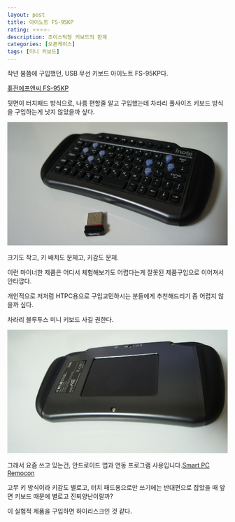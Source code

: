 ```yaml
---
layout: post
title: 아이노트 FS-95KP
rating: ⭐️⭐️⭐️⭐️☆
description: 조이스틱형 키보드의 한계
categories: [오픈케이스]
tags: [미니 키보드]
---
```


작년 봄쯤에 구입했던, USB 무선 키보드 아이노트 FS-95KP다.

[퓨전에프앤씨 FS-95KP](http://shopping.naver.com/detail/detail.nhn?nv_mid=6176674534&cat_id=40002649&frm=NVSHSRC&query=%EC%95%84%EC%9D%B4%EB%85%B8%ED%8A%B8+%EB%AF%B8%EB%8B%88&section=price)

뒷면이 터치패드 방식으로, 나름 편할줄 알고 구입했는데 차라리 풀사이즈 키보드 방식을 구입하는게 낫지 않았을까 싶다.

![inote](../../img/2013/inote_01.jpg)


크기도 작고, 키 배치도 문제고, 키감도 문제.

이런 마이너한 제품은 어디서 체험해보기도 어렵다는게 잘못된 제품구입으로 이어져서 안타깝다.

개인적으로 저처럼 HTPC용으로 구입고민하시는 분들에게 추천해드리기 좀 어렵지 않을까 싶다.

차라리 블루투스 미니 키보드 사길 권한다.

![inote](../../img/2013/inote_02.jpg)

그래서 요즘 쓰고 있는건, 안드로이드 앱과 연동 프로그램 사용입니다.[Smart PC Remocon](http://azar.cafe24.com/app/remophone/)

고무 키 방식이라 키감도 별로고, 터치 패드용으로만 쓰기에는 반대편으로 잡았을 때 앞면 키보드 때문에 별로고 진퇴양난이랄까?

이 실험적 제품을 구입하면 하이리스크인 것 같다.